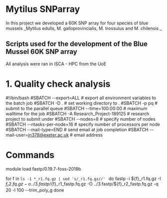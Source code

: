 # Mytilus SNParray
In this project we developed a 60K SNP array for four species of blue mussels  _Mytilus edulis, M. galloprovincialis, M. trossulus and M. chilensis _

## Scripts used for the development of the Blue Mussel 60K SNP array
All analysis were ran in ISCA - HPC from the UoE 


# 1. Quality check analysis


#!/bin/bash
#SBATCH --export=ALL # export all environment variables to the batch job
#SBATCH -D . # set working directory to .
#SBATCH -p pq # submit to the parallel queue
#SBATCH --time=100:00:00 # maximum walltime for the job
#SBATCH -A Research_Project-189125 # research project to submit under
#SBATCH --nodes=8 # specify number of nodes
#SBATCH --ntasks-per-node=16 # specify number of processors per node
#SBATCH --mail-type=END # send email at job completion
#SBATCH --mail-user=jn378@exeter.ac.uk # email address
# Commands
module load fastp/0.19.7-foss-2018b

for f in `ls -1 *_r1.fq.gz | sed 's/_r1.fq.gz//' `
do
fastp -i ${f}_r1.fq.gz -I ${f}_r2.fq.gz -o ../3.fastp/${f}_r1_fastp.fq.gz -O ../3.fastp/${f}_r2_fastp.fq.gz -q 20 -l 100
--trim_poly_g
done

